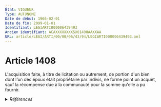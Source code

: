 ```yaml
---
État: VIGUEUR
Type: AUTONOME
Date de début: 1966-02-01
Date de fin: 2999-01-01
Identifiant: LEGIARTI000006439493
Ancien identifiant: ACAXXXXXXXX5X01408AAXXAA
URL: article/LEGI/ARTI/00/00/06/43/94/LEGIARTI000006439493.xml
---
```


<h1>Article 1408</h1>

L'acquisition faite, à titre de licitation ou autrement, de portion d'un bien
dont l'un des époux était propriétaire par indivis, ne forme point un acquêt,
sauf la récompense due à la communauté pour la somme qu'elle a pu fournir.


<details>
  <summary><em>Références</em></summary>

  <h2>Textes faisant référence à l'article</h2>
  
  <ul>
    <li>
      <a href="https://legal.tricoteuses.fr//redirection/JORFTEXT000000503950?vers=git&vers=legifrance">Loi n°65-570 du 13 juillet 1965 PORTANT REFORME DES REGIMES MATRIMONIAUX</a> CODIFICATION cible
    </li>
  </ul>
  
  <h2>Références faites par l'article</h2>
  
  <ul>
    <li>
      1965-07-13 CODIFICATION source <a href="https://legal.tricoteuses.fr//redirection/JORFTEXT000000503950?vers=git&vers=legifrance">Loi n°65-570 du 13 juillet 1965 PORTANT REFORME DES REGIMES MATRIMONIAUX</a>
    </li>
  </ul>
</details>
